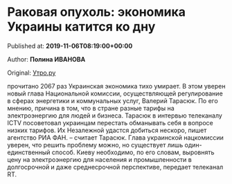 
# Раковая опухоль: экономика Украины катится ко дну

Published at: **2019-11-06T08:19:00+00:00**

Author: **Полина ИВАНОВА**

Original: [Утро.ру](https://utro.ru/economics/2019/11/06/1423469.shtml)

прочитано 2067 раз
Украинская экономика тихо умирает. В этом уверен новый глава Национальной комиссии, осуществляющей регулирование в сферах энергетики и коммунальных услуг, Валерий Тарасюк. По его мнению, причина в том, что в стране разные тарифы на электроэнергию для людей и бизнеса.
Тарасюк в интервью телеканалу ICTV посоветовал украинцам перестать обманывать себя в вопросе низких тарифов. Их Незалежной удастся добиться нескоро, пишет агентство РИА ФАН.
– считает Тарасюк.
Глава украинской нацкомиссии уверен, что решить проблему можно, но существует лишь один-единственный способ. Киеву необходимо, по его словам, выровнять цену на электроэнергию для населения и промышленности в долгосрочной и даже среднесрочной перспективе, передает телеканал RT.
